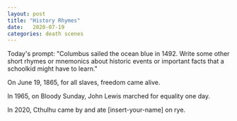 ```yaml
---
layout: post
title: "History Rhymes"
date:   2020-07-19
categories: death scenes
---
```

Today's prompt: "Columbus sailed the ocean blue in 1492. Write some other short rhymes or mnemonics about historic events or important facts that a schoolkid might have to learn."

On June 19, 1865, for all slaves, freedom came alive.

In 1965, on Bloody Sunday, John Lewis marched for equality one day.

In 2020, Cthulhu came by and ate [insert-your-name] on rye.
